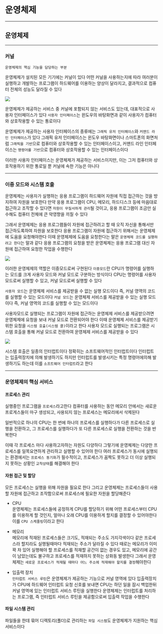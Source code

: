 # 운영체제
---
## 운영체제
---
### 커널
```
운영체제의 핵심 기능을 담당하는 부분
```
운영체제가 설치된 모든 기기에는 커널이 있다
어떤 커널을 사용하는지에 따라 여러분이 실행하고 개발하는 프로그램이 하드웨어를 이용하는 양상이 달라지고, 결과적으로 컴퓨터 전체의 성능도 달라질 수 있다

![](https://hongong.hanbit.co.kr/wp-content/uploads/2022/09/%EC%9A%B4%EC%98%81%EC%B2%B4%EC%A0%9C-%ED%95%B5%EC%8B%AC-%EA%B8%B0%EB%8A%A5_%EC%BB%A4%EB%84%90.png)

운영체제가 제공하는 서비스 중 커널에 포함되지 않는 서비스도 있는데, 대표적으로 사용자 인터페이스가 있다
`사용자 인터페이스`는 윈도우의 바탕화면과 같이 사용자가 컴퓨터와 상호작용할 수 있는 통로이다

운영체제가 제공하는 사용자 인터페이스의 종류에는 `그래픽 유저 인터페이스`와 `커맨드 라인 인터페이스`가 있다
그래픽 유저 인터페이스는 윈도우 바탕화면이나 스마트폰의 화면처럼 `그래픽을 기반`으로 컴퓨터와 상호작용할 수 있는 인터페이스이고, 커맨드 라인 인터페이스는 `명령어를 기반`으로 컴퓨터와 상호작용할 수 있는 인터페이스이다

이러한 사용자 인터페이스는 운영체제가 제공하는 서비스이지만, 이는 그저 컴퓨터와 상호작용하기 위한 통로일 뿐 커널에 속한 기능은 아니다

---
### 이중 모드와 시스템 호출
운영체제는 사용자가 실행하는 응용 프로그램이 하드웨어 자원에 직접 접근하는 것을 방지하여 자원을 보호한다
만약 응용 프로그램이 CPU, 메모리, 하드디스크 등에 마음대로 접근하고 조작할 수 있다면 `자원이 무질서하게 관리`될 것이고, 응용 프로그램이 조금만 실수해도 컴퓨터 전체에 큰 악영향을 끼칠 수 있다

그래서 운영체제는 응용 프로그램들이 자원에 접근하려고 할 때 오직 자신을 통해서만 접근하도록하여 자원을 보호한다
응용 프로그램이 자원에 접근하기 위해서는 운영체제에 도움을 요청해야한다
이때 운영체제에 도움을 요청한다는 말은 `운영체제 코드를 실행하려고 한다`는 말과 같다
응용 프로그램의 요청을 받은 운영체제는 응용 프로그램 대신 자원에 접근하여 요청한 작업을 수행한다

![](https://hongong.hanbit.co.kr/wp-content/uploads/2022/09/%EC%9A%B4%EC%98%81%EC%B2%B4%EC%A0%9C-%EC%9D%B4%EC%A4%91%EB%AA%A8%EB%93%9C.png)

이러한 운영체제의 역할은 이중모드로써 구현된다
`이중모드`란 CPU가 명령어를 실행하는 모드를 크게 사용자 모드와 커널 모드로 구분하는 방식이다
CPU는 명령어를 사용자모드로써 실행할 수 있고, 커널 모드로써 실행할 수 있다

`사용자 모드`는 운영체제 서비스를 제공받을 수 없는 실행 모드이다
즉, 커널 영역의 코드를 실행할 수 있는 모드이다
`커널 모드`는 운영체제 서비스를 제공받을 수 있는 실행 모드이다
즉, 커널 영역의 코드를 실행할 수 있는 모드이다

사용자모드로 실행되는 프로그램이 자원에 접근하는 운영체제 서비스를 제공받으려면 운영체제에 요청을 보내 커널 모드로 전환되어야 한다
이때 운영체제 서비스를 제공받기 위한 요청을 `시스템 호출(시스템 콜)`이라고 한다
사용자 모드로 실행되는 프로그램은 시스템 호출을 통해 커널 모드로 전환하여 운영체제 서비스를 제공받을 수 있다

![](https://hongong.hanbit.co.kr/wp-content/uploads/2022/09/%EC%9A%B4%EC%98%81%EC%B2%B4%EC%A0%9C-%EC%8B%9C%EC%8A%A4%ED%85%9C-%ED%98%B8%EC%B6%9C.png)

시스템 호출은 일종의 인터럽트이다 
정확히는 소프트웨어적인 인터럽트이다
인터럽트는 입출력장치에 의해 발생하기도 하지만 인터럽트를 발생시키는 특정 명령어에의해 발생하기도 하는데 이를 `소프트웨어 인터럽트`라고 한다

---
### 운영체제의 핵심 서비스
#### 프로세스 관리
실행중인 프로그램을 `프로세스`라고한다
컴퓨터를 사용하는 동안 메모리 안에서는 새로운 프로게스들이 마구 생성되고, 사용되지 않는 프로세스는 메모리에서 삭제된다

일반적으로 하나의 CPU는 한 번에 하나의 프로세스를 실행하다가 다른 프로세스로 실행을 전환하고, 그 프로세스를 실행하다가 또 다른 프로세스로 실행을 전환하는 것을 반복한다

이때 각 프로세스 마다 사용하고자하는 자원도 다양하다
그렇기에 운영체제는 다양한 프로세스를 일목요연하게 관리하고 실행할 수 있어야 한다
여러 프로세스가 동시에 실행되는 환경에서는 `프로세스 동기화`가 필수적이고, 프로세스가 꼼짝도 못하고 더 이상 실행되지 못하는 상황인 `교착상태`를 해결해야 한다

#### 자원 접근 및 할당
모든 프로세스는 실행을 위해 자원을 필요로 한다
그리고 운영체제는 프로세스들이 사용할 자원에 접근하고 조작함으로써 프로세스에 필요한 자원을 할당해준다

- CPU   
운영체제는 프로세스들에 공정하게 CPU를 할당하기 위해 어떤 프로세스부터 CPU를 이용하게 할 것인지, 얼마나 오래 CPU를 이용하게 할지를 결정할 수 있어야한다
이를 `CPU 스케줄링`이라고 한다

- 메모리    
메모리에 적재된 프로세스들은 크기도, 적재되는 주소도 가지각색이다
같은 프로세스라 할지라도 실행될때마다 적재되는 주소가 달라질 수 있다
때로는 메모리가 이미 꽉 차 있어 실행해야 할 프로세스를 적재할 공간이 없는 경우도 있고, 메모리에 공간이 남았는데도 불구하고 프로세스를 적재하지 못하는 상화동 발생한다
그래서 운영체제는 `새로운 프로세스가 적재될 때마다 어느 주소에 적재해야 할지를 결정`해야한다

- 입출력 장치   
`인터럽트 서비스 루틴`은 운영체제가 제공하는 기능으로 커널 영역에 있다
입출력장치가 CPU에 하드웨어 인터럽트 요청 신호를 보내면 CPU는 하던 일을 잠시 백업한뒤 커널 영역에 있는 인터럽트 서비스 루틴을 실행한다
운영체제는 인터럽트를 처리하는 프로그램, 즉 인터럽트 서비스 루틴을 제공함으로써 입출력 작업을 수행한다

#### 파일 시스템 관리
파일들을 한데 묶어 디렉토리(폴더)로 관리하는 `파일 시스템`도 운영체제가 지원하는 핵심 서비스이다
